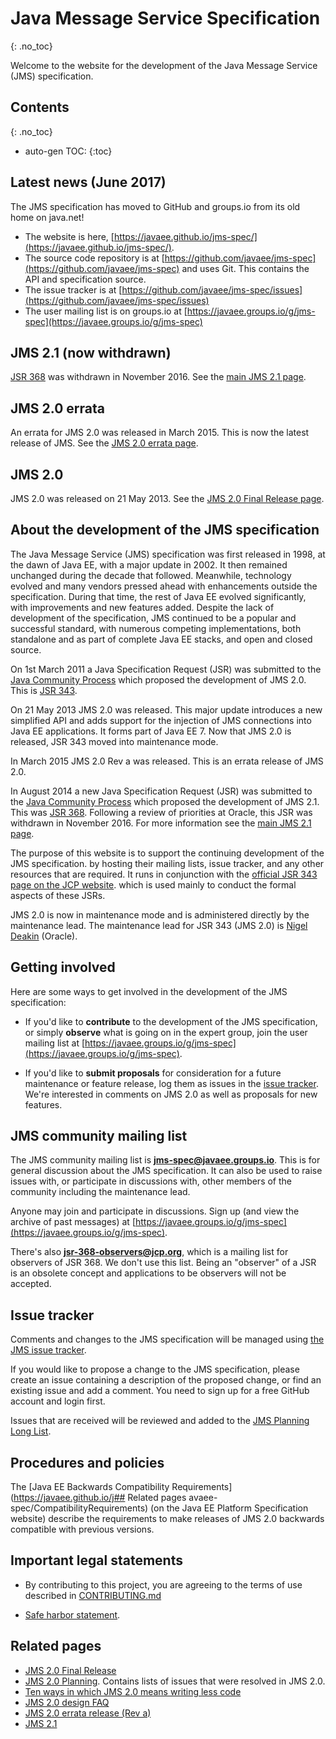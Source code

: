 # Java Message Service Specification
{: .no_toc}

Welcome to the website for the development of the Java Message Service (JMS) specification.

## Contents
{: .no_toc}

* auto-gen TOC:
{:toc}

## Latest news (June 2017)

The JMS specification has moved to GitHub and groups.io from its old home on java.net!
* The website is here, [https://javaee.github.io/jms-spec/](https://javaee.github.io/jms-spec/).
* The source code repository is at [https://github.com/javaee/jms-spec](https://github.com/javaee/jms-spec) and uses Git. This contains the API and specification source.
* The issue tracker is at [https://github.com/javaee/jms-spec/issues](https://github.com/javaee/jms-spec/issues)
* The user mailing list is on groups.io at [https://javaee.groups.io/g/jms-spec](https://javaee.groups.io/g/jms-spec) 

## JMS 2.1 (now withdrawn)

[JSR 368](https://jcp.org/en/jsr/detail?id=368) was withdrawn in November 2016.
See the [main JMS 2.1 page](pages/JMS21).

## JMS 2.0 errata

An errata for JMS 2.0 was released in March 2015. This is now the latest release of JMS. See the [JMS 2.0 errata page](pages/JMS20RevA).

## JMS 2.0

JMS 2.0 was released on 21 May 2013. 
See the [JMS 2.0 Final Release page](pages/JMS20FinalRelease). 

## About the development of the JMS specification

The Java Message Service (JMS) specification was first released in 1998, at the dawn of Java EE, with a major update in 2002. It then remained unchanged during the decade that followed. Meanwhile, technology evolved and many vendors pressed ahead with enhancements outside the specification. During that time, the rest of Java EE evolved significantly, with improvements and new features added. Despite the lack of development of the specification, JMS continued to be a popular and successful standard, with numerous competing implementations, both standalone and as part of complete Java EE stacks, and  open and closed source. 

On 1st March 2011 a Java Specification Request (JSR) was submitted to the [Java Community Process](http://jcp.org/en/home/index) which proposed the development of JMS 2.0. This is [JSR 343](http://jcp.org/en/jsr/detail?id=343).  

On 21 May 2013 JMS 2.0 was released. This major update introduces a new simplified API and adds support for the injection of JMS connections into Java EE applications. It forms part of Java EE 7. Now that JMS 2.0 is released, JSR 343 moved into maintenance mode.

In March 2015 JMS 2.0 Rev a was released. This is an errata release of JMS 2.0.

In August 2014 a new Java Specification Request (JSR) was submitted to the [Java Community Process](http://jcp.org/en/home/index) which proposed the development of JMS 2.1.   This was [JSR 368](http://jcp.org/en/jsr/detail?id=368). Following a review of priorities at Oracle, this JSR was withdrawn in November 2016. For more information see the [main JMS 2.1 page](pages/JMS21).

The purpose of this website is to support the continuing development of the JMS specification. 
by hosting their mailing lists, issue tracker, and any other resources that are required. 
It runs in conjunction with the [official JSR 343 page on the JCP website](http://jcp.org/en/jsr/detail?id=343).
which is used mainly to conduct the formal aspects of these JSRs.

JMS 2.0 is now in maintenance mode and is administered directly by the maintenance lead. 
The maintenance lead for JSR 343 (JMS 2.0) is [Nigel Deakin](mailto:nigel.deakin@oracle.com) (Oracle). 

## Getting involved

Here are some ways to get involved in the development of the JMS specification:

* If you'd like to **contribute** to the development of the JMS specification, or simply **observe** what is going on in the expert group, join the user mailing list at [https://javaee.groups.io/g/jms-spec](https://javaee.groups.io/g/jms-spec).

* If you'd like to **submit proposals** for consideration for a future maintenance or feature release, log them as issues in the [issue tracker](/javaee/jms-spec/issues). We're interested in comments on JMS 2.0 as well as proposals for new features.

## JMS community mailing list

The JMS community mailing list is **jms-spec@javaee.groups.io**. This is for general discussion about the JMS specification. It can also be used to raise issues with, or participate in discussions with, other members of the community including the maintenance lead. 

Anyone may join and participate in discussions. Sign up (and view the archive of past messages) at [https://javaee.groups.io/g/jms-spec](https://javaee.groups.io/g/jms-spec).

There's also **jsr-368-observers@jcp.org**, which is a mailing list for observers of JSR 368. We don't use this list. Being an "observer" of a JSR is an obsolete concept and applications to be observers will not be accepted.

## Issue tracker

Comments and changes to the JMS specification will be managed using [the JMS issue tracker](https://github.com/javaee/jms-spec/issues).

If you would like to propose a change to the JMS specification, please create an issue containing a description of the proposed change, or find an existing issue and add a comment.  You need to sign up for a free GitHub account and login first. 

Issues that are received will be reviewed and added to the [JMS Planning Long List](pages/JMSLongList).

## Procedures and policies

The [Java EE Backwards Compatibility Requirements](https://javaee.github.io/j## Related pages
avaee-spec/CompatibilityRequirements) (on the Java EE Platform Specification website) describe the requirements to make releases of JMS 2.0  backwards compatible with previous versions.

## Important legal statements

* By contributing to this project, you are agreeing to the terms of use described in [CONTRIBUTING.md](./CONTRIBUTING.md)

* [Safe harbor statement](pages/SafeHarborStatement).

## Related pages

* [JMS 2.0 Final Release](pages/JMS20FinalRelease)
* [JMS 2.0 Planning](pages/JSR343Planning). Contains lists of issues that were resolved in JMS 2.0.
* [Ten ways in which JMS 2.0 means writing less code](pages/JMS20MeansLessCode)
* [JMS 2.0 design FAQ](pages/JMS20ReasonsFAQ)
* [JMS 2.0 errata release (Rev a)](pages/JMS20RevA)
* [JMS 2.1](pages/JMS21)

